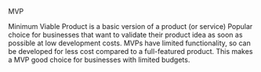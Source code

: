 MVP

Minimum Viable Product is a basic version of a product (or service)
Popular choice for businesses that want to validate their product idea as soon as possible at low development costs. MVPs have limited functionality, so can be developed for less cost compared to a full-featured product. This makes a MVP good choice for businesses with limited budgets.
